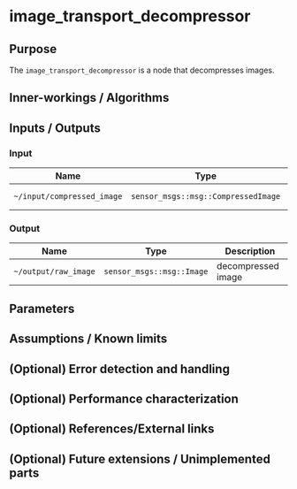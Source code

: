 # image_transport_decompressor

## Purpose

The `image_transport_decompressor` is a node that decompresses images.

## Inner-workings / Algorithms

## Inputs / Outputs

### Input

| Name                       | Type                                | Description      |
| -------------------------- | ----------------------------------- | ---------------- |
| `~/input/compressed_image` | `sensor_msgs::msg::CompressedImage` | compressed image |

### Output

| Name                 | Type                      | Description        |
| -------------------- | ------------------------- | ------------------ |
| `~/output/raw_image` | `sensor_msgs::msg::Image` | decompressed image |

## Parameters

## Assumptions / Known limits

## (Optional) Error detection and handling

## (Optional) Performance characterization

## (Optional) References/External links

## (Optional) Future extensions / Unimplemented parts
